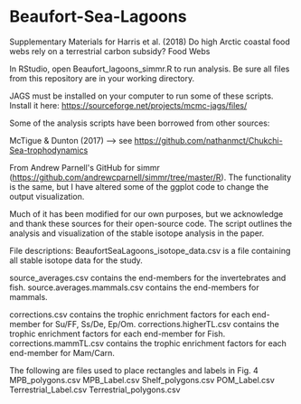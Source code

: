 # Beaufort-Sea-Lagoons
Supplementary Materials for Harris et al. (2018)
Do high Arctic coastal food webs rely on a terrestrial carbon subsidy?
Food Webs

In RStudio, open Beaufort_lagoons_simmr.R to run analysis. Be sure all files from this repository are in your working directory.

JAGS must be installed on your computer to run some of these scripts. Install it here: https://sourceforge.net/projects/mcmc-jags/files/

Some of the analysis scripts have been borrowed from other sources:

  McTigue & Dunton (2017) --> see https://github.com/nathanmct/Chukchi-Sea-trophodynamics

  From Andrew Parnell's GitHub for simmr (https://github.com/andrewcparnell/simmr/tree/master/R). The functionality is the same, but I have altered some of the ggplot code to change the output visualization.

Much of it has been modified for our own purposes, but we acknowledge and thank these sources for their open-source code. The script outlines the analysis and visualization of the stable isotope analysis in the paper.

File descriptions:
BeaufortSeaLagoons_isotope_data.csv is a file containing all stable isotope data for the study.

source_averages.csv contains the end-members for the invertebrates and fish.
source.averages.mammals.csv contains the end-members for mammals.

corrections.csv contains the trophic enrichment factors for each end-member for Su/FF, Ss/De, Ep/Om.
corrections.higherTL.csv contains the trophic enrichment factors for each end-member for Fish.
corrections.mammTL.csv contains the trophic enrichment factors for each end-member for Mam/Carn.

The following are files used to place rectangles and labels in Fig. 4
MPB_polygons.csv
MPB_Label.csv
Shelf_polygons.csv
POM_Label.csv
Terrestrial_Label.csv
Terrestrial_polygons.csv
